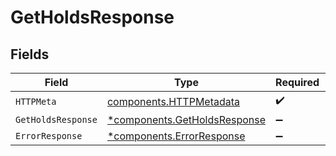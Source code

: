 # GetHoldsResponse


## Fields

| Field                                                                       | Type                                                                        | Required                                                                    | Description                                                                 |
| --------------------------------------------------------------------------- | --------------------------------------------------------------------------- | --------------------------------------------------------------------------- | --------------------------------------------------------------------------- |
| `HTTPMeta`                                                                  | [components.HTTPMetadata](../../models/components/httpmetadata.md)          | :heavy_check_mark:                                                          | N/A                                                                         |
| `GetHoldsResponse`                                                          | [*components.GetHoldsResponse](../../models/components/getholdsresponse.md) | :heavy_minus_sign:                                                          | Holds                                                                       |
| `ErrorResponse`                                                             | [*components.ErrorResponse](../../models/components/errorresponse.md)       | :heavy_minus_sign:                                                          | Error                                                                       |